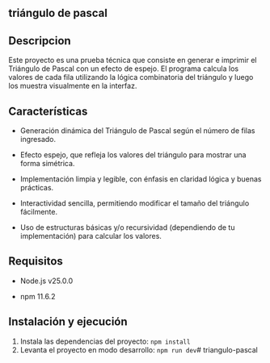 ## triángulo de pascal

## Descripcion
Este proyecto es una prueba técnica que consiste en generar e imprimir el Triángulo de Pascal con un efecto de espejo.
El programa calcula los valores de cada fila utilizando la lógica combinatoria del triángulo y luego los muestra visualmente en la interfaz.

## Características

- Generación dinámica del Triángulo de Pascal según el número de filas ingresado.

- Efecto espejo, que refleja los valores del triángulo para mostrar una forma simétrica.

- Implementación limpia y legible, con énfasis en claridad lógica y buenas prácticas.

- Interactividad sencilla, permitiendo modificar el tamaño del triángulo fácilmente.

- Uso de estructuras básicas y/o recursividad (dependiendo de tu implementación) para calcular los valores.

## Requisitos

- Node.js v25.0.0

- npm 11.6.2

## Instalación y ejecución
1. Instala las dependencias del proyecto:
`npm install`
2. Levanta el proyecto en modo desarrollo:
`npm run dev`# triangulo-pascal
